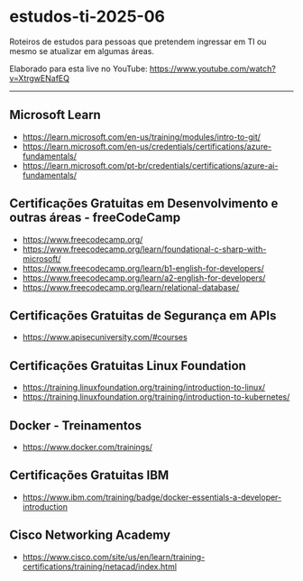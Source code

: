 # estudos-ti-2025-06
Roteiros de estudos para pessoas que pretendem ingressar em TI ou mesmo se atualizar em algumas áreas.

Elaborado para esta live no YouTube: https://www.youtube.com/watch?v=XtrgwENafEQ

---

## Microsoft Learn
- https://learn.microsoft.com/en-us/training/modules/intro-to-git/
- https://learn.microsoft.com/en-us/credentials/certifications/azure-fundamentals/
- https://learn.microsoft.com/pt-br/credentials/certifications/azure-ai-fundamentals/

## Certificações Gratuitas em Desenvolvimento e outras áreas - freeCodeCamp
- https://www.freecodecamp.org/
- https://www.freecodecamp.org/learn/foundational-c-sharp-with-microsoft/
- https://www.freecodecamp.org/learn/b1-english-for-developers/
- https://www.freecodecamp.org/learn/a2-english-for-developers/
- https://www.freecodecamp.org/learn/relational-database/

## Certificações Gratuitas de Segurança em APIs
- https://www.apisecuniversity.com/#courses

## Certificações Gratuitas Linux Foundation
- https://training.linuxfoundation.org/training/introduction-to-linux/
- https://training.linuxfoundation.org/training/introduction-to-kubernetes/

## Docker - Treinamentos
- https://www.docker.com/trainings/

## Certificações Gratuitas IBM
- https://www.ibm.com/training/badge/docker-essentials-a-developer-introduction

## Cisco Networking Academy
- https://www.cisco.com/site/us/en/learn/training-certifications/training/netacad/index.html
